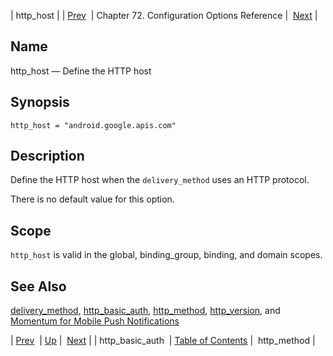 | http_host |
| [Prev](conf.ref.http_basic_auth)  | Chapter 72. Configuration Options Reference |  [Next](conf.ref.http_method) |

<a name="conf.ref.http_host"></a>
## Name

http_host — Define the HTTP host

## Synopsis

`http_host = "android.google.apis.com"`

<a name="idp24902832"></a>
## Description

Define the HTTP host when the `delivery_method` uses an HTTP protocol.

There is no default value for this option.

<a name="idp24905136"></a>
## Scope

`http_host` is valid in the global, binding_group, binding, and domain scopes.

<a name="idp24906992"></a>
## See Also

[delivery_method](conf.ref.delivery_method "delivery_method"), [http_basic_auth](conf.ref.http_basic_auth "http_basic_auth"), [http_method](conf.ref.http_method "http_method"), [http_version](conf.ref.http_version "http_version"), and [Momentum for Mobile Push Notifications](https://support.messagesystems.com/docs/web-push/)

| [Prev](conf.ref.http_basic_auth)  | [Up](config.options.ref) |  [Next](conf.ref.http_method) |
| http_basic_auth  | [Table of Contents](index) |  http_method |

